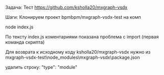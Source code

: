 Задача: Тест https://github.com/ksholla20/mxgraph-vsdx

Шаги: Клонируем проект bpmbpm/mxgraph-vsdx-test на комп

node index.js

По тексту index.js коментариями показана проблема с import (первая команда скрипта)

Для возврата к исходному коду ksholla20/mxgraph-vsdx нужно из mxgraph-vsdx-test\node_modules\mxgraph-vsdx\package.json 

удалить строку: "type": "module"
